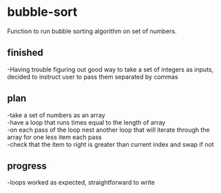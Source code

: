 # bubble-sort
Function to run bubble sorting algorithm on set of numbers.  

## finished
-Having trouble figuring out good way to take a set of integers as inputs, decided to instruct user to pass them separated by commas

## plan  

-take a set of numbers as an array  
-have a loop that runs times equal to the length of array  
-on each pass of the loop nest another loop that will iterate through the array for one less item each pass  
-check that the item to right is greater than current index and swap if not  

## progress  

-loops worked as expected, straightforward to write